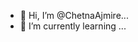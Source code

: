 - 👋 Hi, I’m @ChetnaAjmire...
- 🌱 I’m currently learning ...
<!---
ChetnaAjmire/ChetnaAjmire is a ✨ special ✨ repository because its `README.md` (this file) appears on your GitHub profile.
You can click the Preview link to take a look at your changes.
--->
